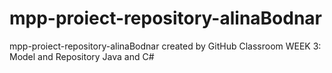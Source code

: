 # mpp-proiect-repository-alinaBodnar
mpp-proiect-repository-alinaBodnar created by GitHub Classroom
WEEK 3: Model and Repository Java and C#
